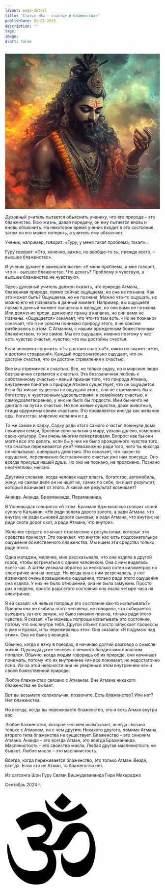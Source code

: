 ```yaml
---
layout: page-detail
title: "Статья «Вы – счастье и блаженство»"
publishDate: 01-01-2025
description: ""
tags:
image:
draft: false
---
```


  
![Йогин](/upload/medialibrary/264/s55ckfk69n5tnbtdvm5pee4ylc08ein0.jpg "Йогин")  

  
 Духовный учитель пытается объяснить ученику, что его природа – это блаженство. Всю жизнь, давая передачу, он ему пытается вновь и вновь объяснить. На некоторое время ученик входит в это состояние, затем он его может потерять, а учитель ему объясняет.

 Ученик, например, говорит: «Гуру, у меня такая проблема, такая»…

 Гуру говорит: «Это, конечно, важно, но вообще-то ты, прежде всего, – высшее блаженство».

 И ученик думает в замешательстве: «У меня проблема, а мне говорят, что я – высшее блаженство. Что делать? Проблему я чувствую, а высшее блаженство не чувствую».

 Здесь духовный учитель должен сказать, что природа Атмана, блаженная природа, прямо сейчас ощущаема, но она не познана. Как это может быть? Ощущаема, но не познана. Можно что-то ощущать, но можно его не познавать в данный момент. Например, вы ощущаете прямо в данный момент процессы в желудке, но они вами не познаны. Или движение крови, движение праны в каналах, но они вами не познаны. «Ощущается» означает, что что-то там есть. «Но не познано» означает, что я не совсем понимаю природу этого, я не совсем разбираюсь в этом. С Атманом, с нашим врожденным божественным блаженством, то же самое. Мы его ощущаем, именно поэтому у нас есть чувство счастья, чувство, что мы достойны счастья. 

 Если человека спросить: «Ты достоин счастья?», никто не скажет: «Нет, я достоин страданий». Каждый подсознательно ощущает, что он достоин счастья, что он достоин стремления к счастью.

 Все мы стремимся к счастью. Все, не только садху, но и мирские люди безгранично стремятся к счастью. Эта безграничная любовь к собственному счастью – явный признак того, что природа Атмана, внутреннее понятие о природе Атмана существует, что он ощущается. Если бы живые существа не ощущали этого, они не стремились бы к богатству, к чувственным удовольствиям, к семейному счастью, к самоудовлетворению, у них не было бы гордости. Ими бы ничто не двигало на пути к счастью. Но все живые существа, даже животные, птицы одержимы своим счастьем. Это проявляется иногда как желание еды, богатства, мирские желания и т.д.

 То же самое и садху. Садху ради этого самого счастья покинули дома, покинули семьи, бросили свои занятия в миру, уехали далеко, изменили свою культуру. Они очень многим пожертвовали. Вопрос: как бы они могли все это делать, если бы у них не было врожденного чувства того, что счастье переживается уже? Невозможно ради того, чего ты никогда не испытывал, совершать действия. Это означает, что какое-то ощущение, переживание безграничного счастья уже нам присуще. Оно всегда присуще нашей душе. Но оно не познано, не прояснено. Познано неотчетливо, неясно.

 Другими словами, когда человек ищет власть, богатство, автомобиль, жену, на самом деле он не ищет их, самих по себе, он ищет результат, который возникает от этого. А какой же результат возникает?

 Ананда. Ананда. Брахмананда. Парамананда.

 В Упанишадах говорится об этом. Брахман Яджнавалкья говорит своей супруге Катьяяни: «Не ради золота дорого золото, а ради Атмана, что внутри; не ради сыновей дороги сыновья, а ради Атмана, что внутри; не ради скота дорог скот, а ради Атмана, что внутри».

 Желание средств означает стремление к результатам, которые эти средства принесут. Это означает, что внутри нас есть подсознательное ощущение божественного блаженства. Мы ищем эти средства только ради этого.

 Одна матаджи, мирянка, мне рассказывала, что она ездила в другой город, чтобы встречаться с одним человеком. Она с ним виделась всего час. А затем уезжала обратно за несколько сотен километров на электричке или на поезде. Но когда она с ним встречалась, у нее возникало очень возвышенное ощущение, только ради этого ощущения она ездила. У них не было отношений, она не была замужем. Просто раз в неделю, просто ради этого состояния она ехала четыре часа на электричке.

 Я ей сказал: «А нельзя попроще это состояние как-то испытывать?» Причем она не любила этого человека, не говорила, что собирается выходить за него замуж, не было никаких планов, только ради этого чувства. Я сказал: «Ты можешь попроще испытывать это состояние, потому что оно внутри тебя. Другой объект просто запускает процессы в уме и пранах, и ты переживаешь это». Она сказала: «Я подумаю над этим». Она не была ученицей.

 Обычно, когда я езжу в поездах, я начинаю долгий разговор о смысле жизни. Однажды даже человек с немного бандитским прошлым попался. Обычно, когда людям говоришь об их природе, они начинают понимать, потому что их внутреннее «я» все понимает, но недостаточно ясно. Из-за этой неясности они не уверены в этом внутреннем «я» и своей божественной природе.

 Любое блаженство связано с Атманом. Вне Атмана никакого блаженства не бывает.

 Вот вы возьмете колокольчик, позвоните. Есть блаженство? Или нет? Нет блаженства.

 Но всегда, когда вы переживаете блаженство, это и есть Атман внутри вас.

 Любое блаженство, которое человек испытывает, всегда связано только с Атманом, ни с чем другим. Никакого другого, помимо Атмана, второго типа блаженства не существует. Блаженство – это синоним Атмана. Ананда – это всегда Атман, это всегда Брахмананда. Маслянистость – это свойство масла. Любая другая маслянистость не бывает. Любое масло – это маслянистость.

  
 Всегда, когда переживается блаженство, это только Атман. Везде, всегда. Если это не Атман, то блаженства нет.

  
 Из сатсанга Шри Гуру Свами Вишнудевананда Гири Махараджа

 Сентябрь 2024 г.

![Ом](/upload/medialibrary/4e5/4e59138d7f13f8137afb77ab8ee41988.png) 
